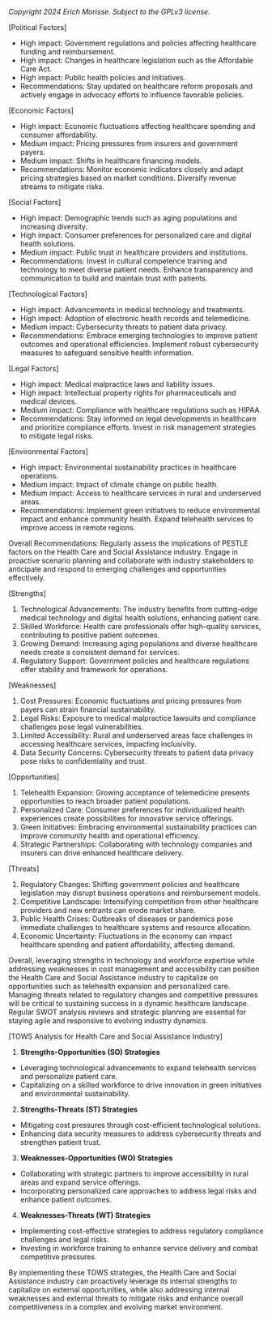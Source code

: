 *Copyright 2024 Erich Morisse.  Subject to the GPLv3 license.*


[Political Factors]
- High impact: Government regulations and policies affecting healthcare funding and reimbursement.
- High impact: Changes in healthcare legislation such as the Affordable Care Act.
- High impact: Public health policies and initiatives.
- Recommendations: Stay updated on healthcare reform proposals and actively engage in advocacy efforts to influence favorable policies.

[Economic Factors]
- High impact: Economic fluctuations affecting healthcare spending and consumer affordability.
- Medium impact: Pricing pressures from insurers and government payers.
- Medium impact: Shifts in healthcare financing models.
- Recommendations: Monitor economic indicators closely and adapt pricing strategies based on market conditions. Diversify revenue streams to mitigate risks.

[Social Factors]
- High impact: Demographic trends such as aging populations and increasing diversity.
- High impact: Consumer preferences for personalized care and digital health solutions.
- Medium impact: Public trust in healthcare providers and institutions.
- Recommendations: Invest in cultural competence training and technology to meet diverse patient needs. Enhance transparency and communication to build and maintain trust with patients.

[Technological Factors]
- High impact: Advancements in medical technology and treatments.
- High impact: Adoption of electronic health records and telemedicine.
- Medium impact: Cybersecurity threats to patient data privacy.
- Recommendations: Embrace emerging technologies to improve patient outcomes and operational efficiencies. Implement robust cybersecurity measures to safeguard sensitive health information.

[Legal Factors]
- High impact: Medical malpractice laws and liability issues.
- High impact: Intellectual property rights for pharmaceuticals and medical devices.
- Medium impact: Compliance with healthcare regulations such as HIPAA.
- Recommendations: Stay informed on legal developments in healthcare and prioritize compliance efforts. Invest in risk management strategies to mitigate legal risks.

[Environmental Factors]
- High impact: Environmental sustainability practices in healthcare operations.
- Medium impact: Impact of climate change on public health.
- Medium impact: Access to healthcare services in rural and underserved areas.
- Recommendations: Implement green initiatives to reduce environmental impact and enhance community health. Expand telehealth services to improve access in remote regions.

Overall Recommendations: 
Regularly assess the implications of PESTLE factors on the Health Care and Social Assistance industry. Engage in proactive scenario planning and collaborate with industry stakeholders to anticipate and respond to emerging challenges and opportunities effectively.

[Strengths]
1. Technological Advancements: The industry benefits from cutting-edge medical technology and digital health solutions, enhancing patient care.
2. Skilled Workforce: Health care professionals offer high-quality services, contributing to positive patient outcomes.
3. Growing Demand: Increasing aging populations and diverse healthcare needs create a consistent demand for services.
4. Regulatory Support: Government policies and healthcare regulations offer stability and framework for operations.

[Weaknesses]
1. Cost Pressures: Economic fluctuations and pricing pressures from payers can strain financial sustainability.
2. Legal Risks: Exposure to medical malpractice lawsuits and compliance challenges pose legal vulnerabilities.
3. Limited Accessibility: Rural and underserved areas face challenges in accessing healthcare services, impacting inclusivity.
4. Data Security Concerns: Cybersecurity threats to patient data privacy pose risks to confidentiality and trust.

[Opportunities]
1. Telehealth Expansion: Growing acceptance of telemedicine presents opportunities to reach broader patient populations.
2. Personalized Care: Consumer preferences for individualized health experiences create possibilities for innovative service offerings.
3. Green Initiatives: Embracing environmental sustainability practices can improve community health and operational efficiency.
4. Strategic Partnerships: Collaborating with technology companies and insurers can drive enhanced healthcare delivery.

[Threats]
1. Regulatory Changes: Shifting government policies and healthcare legislation may disrupt business operations and reimbursement models.
2. Competitive Landscape: Intensifying competition from other healthcare providers and new entrants can erode market share.
3. Public Health Crises: Outbreaks of diseases or pandemics pose immediate challenges to healthcare systems and resource allocation.
4. Economic Uncertainty: Fluctuations in the economy can impact healthcare spending and patient affordability, affecting demand.

Overall, leveraging strengths in technology and workforce expertise while addressing weaknesses in cost management and accessibility can position the Health Care and Social Assistance industry to capitalize on opportunities such as telehealth expansion and personalized care. Managing threats related to regulatory changes and competitive pressures will be critical to sustaining success in a dynamic healthcare landscape. Regular SWOT analysis reviews and strategic planning are essential for staying agile and responsive to evolving industry dynamics.

[TOWS Analysis for Health Care and Social Assistance Industry]

1. **Strengths-Opportunities (SO) Strategies**
- Leveraging technological advancements to expand telehealth services and personalize patient care.
- Capitalizing on a skilled workforce to drive innovation in green initiatives and environmental sustainability.

2. **Strengths-Threats (ST) Strategies**
- Mitigating cost pressures through cost-efficient technological solutions.
- Enhancing data security measures to address cybersecurity threats and strengthen patient trust.

3. **Weaknesses-Opportunities (WO) Strategies**
- Collaborating with strategic partners to improve accessibility in rural areas and expand service offerings.
- Incorporating personalized care approaches to address legal risks and enhance patient outcomes.

4. **Weaknesses-Threats (WT) Strategies**
- Implementing cost-effective strategies to address regulatory compliance challenges and legal risks.
- Investing in workforce training to enhance service delivery and combat competitive pressures.

By implementing these TOWS strategies, the Health Care and Social Assistance industry can proactively leverage its internal strengths to capitalize on external opportunities, while also addressing internal weaknesses and external threats to mitigate risks and enhance overall competitiveness in a complex and evolving market environment.


